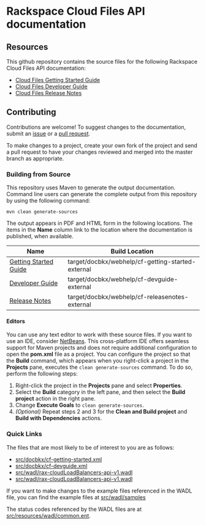 # Rackspace Cloud Files API documentation

## Resources

This github repository contains the source files for the following Rackspace Cloud Files API documentation:

* [Cloud Files Getting Started Guide](http://docs.rackspace.com/files/api/v1/cf-getting-started/)
* [Cloud Files Developer Guide](http://docs.rackspace.com/files/api/v1/cf-devguide/)
* [Cloud Files Release Notes](http://docs.rackspace.com/files/api/v1/cf-releasenotes/)

## Contributing

Contributions are welcome! To suggest changes to the documentation, submit an [issue](https://github.com/rackerlabs/docs-cloud-files/issues) or a [pull request](https://github.com/rackerlabs/docs-cloud-files/pulls).

To make changes to a project, create your own fork of the project and send a pull request to have your changes reviewed and merged into the master branch as appropriate.

### Building from Source

This repository uses Maven to generate the output documentation. Command line users can generate the complete output from this repository by using the following command:

    mvn clean generate-sources

The output appears in PDF and HTML form in the following locations. The items in the **Name** column link to the location where the documentation is published, when available.

| Name | Build Location |
| --- | --- |
| [Getting Started Guide](http://docs.rackspace.com/cf/api/v1/cf-getting-started/) | target/docbkx/webhelp/cf-getting-started-external |
| [Developer Guide](http://docs.rackspace.com/cf/api/v1/cf-devguide/) | target/docbkx/webhelp/cf-devguide-external |
| [Release Notes](http://docs.rackspace.com/cf/api/v1/cf-releasenotes/) | target/docbkx/webhelp/cf-releasenotes-external |

#### Editors

You can use any text editor to work with these source files. If you want to use an IDE, consider [NetBeans](http://netbeans.org). This cross-platform IDE offers seamless support for Maven projects and does not require  additional configuration to open the **pom.xml** file as a project. You can configure the project so that the **Build** command, which appears when you right-click a project in the **Projects** pane, executes the `clean generate-sources` command. To do so, perform the following steps:

1. Right-click the project in the **Projects** pane and select **Properties**.
2. Select the **Build** category in the left pane, and then select the **Build project** action in the right pane.
3. Change **Execute Goals** to `clean generate-sources`.
4. *(Optional)* Repeat steps 2 and 3 for the **Clean and Build project** and **Build with Dependencies** actions.

### Quick Links

The files that are most likely to be of interest to you are as follows:

* [src/docbkx/cf-getting-started.xml](src/resources/cf-getting-started.xml)
* [src/docbkx/cf-devguide.xml](src/resources/cf-devguide.xml)
* [src/wadl/rax-cloudLoadBalancers-api-v1.wadl](src/wadl/rax-cloudFiles-api-v1.wadl)
* [src/wadl/rax-cloudLoadBalancers-api-v1.wadl](src/wadl/rax-cloudFilesCDN-api-v1.wadl)

If you want to make changes to the example files referenced in the WADL file, you can find the example files at  [src/wadl/samples](src/wadl/samples)

The status codes referenced by the WADL files are at [src/resources/wadl/common.ent](src/wadl/common.ent).
